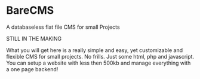 # BareCMS
A databaseless flat file CMS for small Projects

STILL IN THE MAKING

What you will get here is a really simple and easy, yet customizable and flexible CMS for small projects.
No frills. Just some html, php and javascript. You can setup a website with less then 500kb and manage everything with a one page backend!
